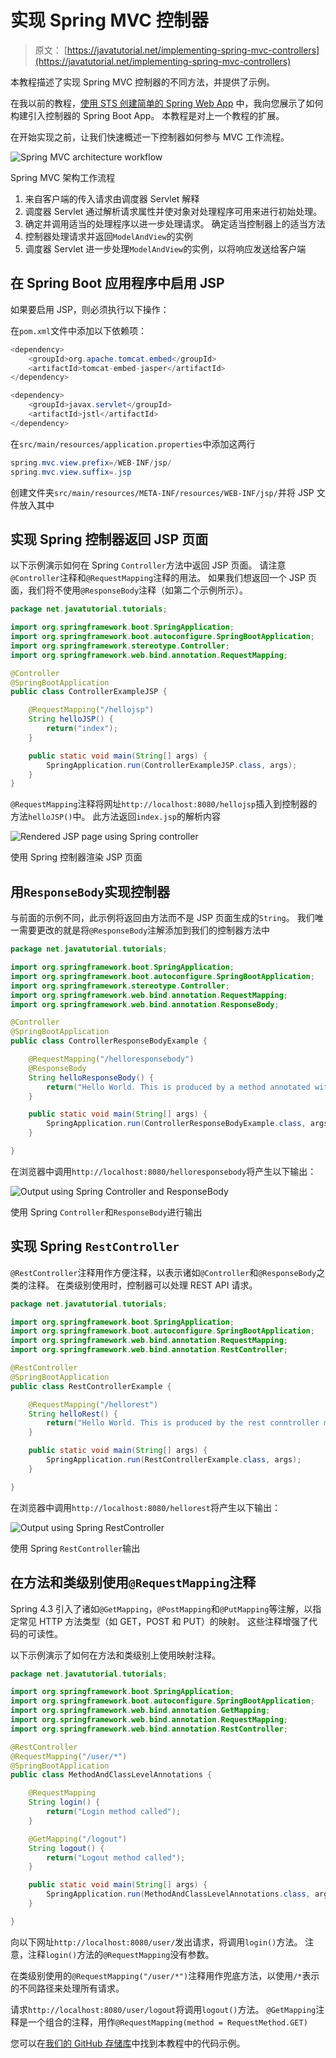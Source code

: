 # 实现 Spring MVC 控制器

> 原文： [https://javatutorial.net/implementing-spring-mvc-controllers](https://javatutorial.net/implementing-spring-mvc-controllers)

本教程描述了实现 Spring MVC 控制器的不同方法，并提供了示例。

在我以前的教程，[使用 STS 创建简单的 Spring Web App](https://javatutorial.net/spring-web-app-sts) 中，我向您展示了如何构建引入控制器的 Spring Boot App。 本教程是对上一个教程的扩展。

在开始实现之前，让我们快速概述一下控制器如何参与 MVC 工作流程。

![Spring MVC architecture workflow](img/8805b0798732fff068dcb2d8db411870.jpg)

Spring MVC 架构工作流程

1.  来自客户端的传入请求由调度器 Servlet 解释
2.  调度器 Servlet 通过解析请求属性并使对象对处理程序可用来进行初始处理。
3.  确定并调用适当的处理程序以进一步处理请求。 确定适当控制器上的适当方法
4.  控制器处理请求并返回`ModelAndView`的实例
5.  调度器 Servlet 进一步处理`ModelAndView`的实例，以将响应发送给客户端

## 在 Spring Boot 应用程序中启用 JSP

如果要启用 JSP，则必须执行以下操作：

在`pom.xml`文件中添加以下依赖项：

```java
<dependency>
	<groupId>org.apache.tomcat.embed</groupId>
	<artifactId>tomcat-embed-jasper</artifactId>
</dependency>

<dependency>
	<groupId>javax.servlet</groupId>
	<artifactId>jstl</artifactId>
</dependency>
```

在`src/main/resources/application.properties`中添加这两行

```java
spring.mvc.view.prefix=/WEB-INF/jsp/
spring.mvc.view.suffix=.jsp
```

创建文件夹`src/main/resources/META-INF/resources/WEB-INF/jsp/`并将 JSP 文件放入其中

## 实现 Spring 控制器返回 JSP 页面

以下示例演示如何在 Spring `Controller`方法中返回 JSP 页面。 请注意`@Controller`注释和`@RequestMapping`注释的用法。 如果我们想返回一个 JSP 页面，我们将不使用`@ResponseBody`注释（如第二个示例所示）。

```java
package net.javatutorial.tutorials;

import org.springframework.boot.SpringApplication;
import org.springframework.boot.autoconfigure.SpringBootApplication;
import org.springframework.stereotype.Controller;
import org.springframework.web.bind.annotation.RequestMapping;

@Controller
@SpringBootApplication
public class ControllerExampleJSP {

	@RequestMapping("/hellojsp")
	String helloJSP() {
		return("index");
	}

	public static void main(String[] args) {
		SpringApplication.run(ControllerExampleJSP.class, args);
	}
}
```

`@RequestMapping`注释将网址`http://localhost:8080/hellojsp`插入到控制器的方法`helloJSP()`中。 此方法返回`index.jsp`的解析内容

![Rendered JSP page using Spring controller](img/0bc963468dda0ec04620615cbdf2a0bd.jpg)

使用 Spring 控制器渲染 JSP 页面

## 用`ResponseBody`实现控制器

与前面的示例不同，此示例将返回由方法而不是 JSP 页面生成的`String`。 我们唯一需要更改的就是将`@ResponseBody`注解添加到我们的控制器方法中

```java
package net.javatutorial.tutorials;

import org.springframework.boot.SpringApplication;
import org.springframework.boot.autoconfigure.SpringBootApplication;
import org.springframework.stereotype.Controller;
import org.springframework.web.bind.annotation.RequestMapping;
import org.springframework.web.bind.annotation.ResponseBody;

@Controller
@SpringBootApplication
public class ControllerResponseBodyExample {

	@RequestMapping("/helloresponsebody")
	@ResponseBody
	String helloResponseBody() {
		return("Hello World. This is produced by a method annotated with ResponseBody");
	}

	public static void main(String[] args) {
		SpringApplication.run(ControllerResponseBodyExample.class, args);
	}

}
```

在浏览器中调用`http://localhost:8080/helloresponsebody`将产生以下输出：

![Output using Spring Controller and ResponseBody](img/72d388f7f9e19a4eef194d82e3af63fd.jpg)

使用 Spring `Controller`和`ResponseBody`进行输出

## 实现 Spring `RestController`

`@RestController`注释用作方便注释，以表示诸如`@Controller`和`@ResponseBody`之类的注释。 在类级别使用时，控制器可以处理 REST API 请求。

```java
package net.javatutorial.tutorials;

import org.springframework.boot.SpringApplication;
import org.springframework.boot.autoconfigure.SpringBootApplication;
import org.springframework.web.bind.annotation.RequestMapping;
import org.springframework.web.bind.annotation.RestController;

@RestController
@SpringBootApplication
public class RestControllerExample {

	@RequestMapping("/hellorest")
	String helloRest() {
		return("Hello World. This is produced by the rest conntroller method");
	}

	public static void main(String[] args) {
		SpringApplication.run(RestControllerExample.class, args);
	}

}

```

在浏览器中调用`http://localhost:8080/hellorest`将产生以下输出：

![Output using Spring RestController](img/9852bd43729d0e2f6d7f1e1e1bbe7ec6.jpg)

使用 Spring `RestController`输出

## 在方法和类级别使用`@RequestMapping`注释

Spring 4.3 引入了诸如`@GetMapping`，`@PostMapping`和`@PutMapping`等注解，以指定常见 HTTP 方法类型（如 GET，POST 和 PUT）的映射。 这些注释增强了代码的可读性。

以下示例演示了如何在方法和类级别上使用映射注释。

```java
package net.javatutorial.tutorials;

import org.springframework.boot.SpringApplication;
import org.springframework.boot.autoconfigure.SpringBootApplication;
import org.springframework.web.bind.annotation.GetMapping;
import org.springframework.web.bind.annotation.RequestMapping;
import org.springframework.web.bind.annotation.RestController;

@RestController
@RequestMapping("/user/*")
@SpringBootApplication
public class MethodAndClassLevelAnnotations {

	@RequestMapping
	String login() {
		return("Login method called");
	}

	@GetMapping("/logout")
	String logout() {
		return("Logout method called");
	}

	public static void main(String[] args) {
		SpringApplication.run(MethodAndClassLevelAnnotations.class, args);
	}

}

```

向以下网址`http://localhost:8080/user/`发出请求，将调用`login()`方法。 注意，注释`login()`方法的`@RequestMapping`没有参数。

在类级别使用的`@RequestMapping("/user/*")`注释用作兜底方法，以使用`/*`表示的不同路径来处理所有请求。

请求`http://localhost:8080/user/logout`将调用`logout()`方法。 `@GetMapping`注释是一个组合的注释，用作`@RequestMapping(method = RequestMethod.GET)`

您可以在[我们的 GitHub 存储库](https://github.com/JavaTutorialNetwork/Tutorials/tree/master/SpringImplementingControllers)中找到本教程中的代码示例。